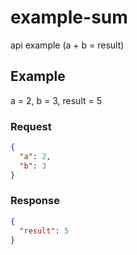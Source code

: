 # example-sum

api example (a + b = result)

## Example

a = 2, b = 3, result = 5

### Request

```json
{
  "a": 2,
  "b": 3
}
```

### Response

```json
{
  "result": 5
}
```
